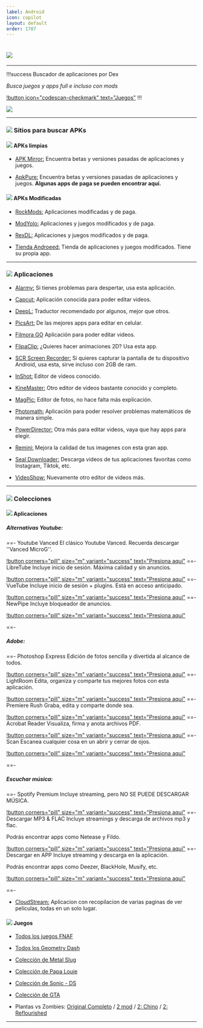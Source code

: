 ```yaml
---
label: Android
icon: copilot
layout: default
order: 1787
---
```



# ![](https://i.postimg.cc/qRMJPGNN/banner-items-lcdh-5.png)


---


!!!success Buscador de aplicaciones por Dex

*Busca juegos y apps full e incluso con mods*

[!button icon="codescan-checkmark" text="Juegos"](https://cse.google.com/cse?cx=660831ba151944e87)
!!!

![](https://i.postimg.cc/T1sVghLM/Proyecto-nuevo-18.png)


---

### ![](https://i.postimg.cc/fyHqs50r/Proyecto-nuevo-2.png) Sitios para buscar APKs

#### ![](https://i.postimg.cc/s2DT9mVX/Proyecto-nuevo-5.png) APKs limpias


- [APK Mirror:](https://www.apkmirror.com/) 
Encuentra betas y versiones pasadas de aplicaciones y juegos.


- [ApkPure:](https://m.apkpure.com/es/)
Encuentra betas y versiones pasadas de aplicaciones y juegos. **Algunas apps de paga se pueden encontrar aquí.**


#### ![](https://i.postimg.cc/s2DT9mVX/Proyecto-nuevo-5.png) APKs Modificadas


- [RockMods:](https://www.rockmods.net/)
Aplicaciones modificadas y de paga.


- [ModYolo:](https://modyolo.com/)
Aplicaciones y juegos modificados y de paga.


- [RexDL:](https://rexdl.com/)
Aplicaciones y juegos modificados y de paga.


- [Tienda Androeed:](https://androeed.es/)
Tienda de aplicaciones y juegos modificados. Tiene su propia app.


---

### ![](https://i.postimg.cc/fyHqs50r/Proyecto-nuevo-2.png) Aplicaciones

- [Alarmy:](https://drive.google.com/file/d/1AkO5XdAUZaICNDdJG-ybEwzQlCSEd_Il/view?usp=drivesdk)
Si tienes problemas para despertar, usa esta aplicación.


- [Capcut:](https://androeed.es/files/capcut.html)
Aplicación conocida para poder editar videos.


- [DeepL:](https://play.google.com/store/apps/details?id=com.deepl.mobiletranslator)
Traductor recomendado por algunos, mejor que otros.


- [PicsArt:](https://modyolo.com/picsart-studio-1.html)
De las mejores apps para editar en celular.


- [Filmora GO](https://modyolo.com/filmorago.html)
Aplicación para poder editar videos.


- [FlipaClip:](https://modyolo.com/flipaclip.html)
¿Quieres hacer animaciones 2D? Usa esta app.


- [SCR Screen Recorder:](https://www.mediafire.com/file/x7k8kjd0toeh1ly/SCR+MOD_by+AndroidFaster.apk)
Si quieres capturar la pantalla de tu dispositivo Android, usa esta, sirve incluso con 2GB de ram.


- [InShot:](https://modyolo.com/inshot.html)
Editor de videos conocido.


- [KineMaster:](https://modyolo.com/kinemaster-pro.html)
Otro editor de videos bastante conocido y completo.


- [MagPic:](https://modyolo.com/magpic-photo-editor.html)
Editor de fotos, no hace falta más explicación.


- [Photomath:](https://modyolo.com/photomath-microblink.html)
Aplicación para poder resolver problemas matemáticos de manera simple.


- [PowerDirector:](https://modyolo.com/powerdirector.html)
Otra más para editar videos, vaya que hay apps para elegir.


- [Remini:](https://modyolo.com/remini.html)
Mejora la calidad de tus imagenes con esta gran app.


- [Seal Downloader:](https://www.mediafire.com/file/r5rbpjkquo8ymqu/com.junkfood.seal_10914.apk/file)
Descarga videos de tus aplicaciones favoritas como Instagram, Tiktok, etc.


- [VideoShow:](https://modyolo.com/videoshow-pro.html)
Nuevamente otro editor de videos más.


---

### ![](https://i.postimg.cc/fyHqs50r/Proyecto-nuevo-2.png) Colecciones


#### ![](https://i.postimg.cc/s2DT9mVX/Proyecto-nuevo-5.png) **Aplicaciones**


##### Alternativas Youtube:


==- Youtube Vanced
El clásico Youtube Vanced. Recuerda descargar ''Vanced MicroG''.

[!button corners="pill" size="m" variant="success" text="Presiona aquí"](https://revanced-apks.pages.dev/)
==- LibreTube
Incluye inicio de sesión. Máxima calidad y sin anuncios.

[!button corners="pill" size="m" variant="success" text="Presiona aquí"](https://libretube.dev/)
==- VueTube
Incluye inicio de sesión + plugins. Está en acceso anticipado.

[!button corners="pill" size="m" variant="success" text="Presiona aquí"](https://vuetube.app/)
==- NewPipe
Incluye bloqueador de anuncios.

[!button corners="pill" size="m" variant="success" text="Presiona aquí"](https://apt.izzysoft.de/fdroid/index/apk/org.polymorphicshade.newpipe)

==-


##### Adobe:

==- Photoshop Express
Edición de fotos sencilla y divertida al alcance de todos.

[!button corners="pill" size="m" variant="success" text="Presiona aquí"](https://modyolo.com/photoshop-express-photo-editor.html)
==- LightRoom
Edita, organiza y comparte tus mejores fotos con esta aplicación.

[!button corners="pill" size="m" variant="success" text="Presiona aquí"](https://modyolo.com/adobe-lightroom.html)
==- Premiere Rush
Graba, edita y comparte donde sea.

[!button corners="pill" size="m" variant="success" text="Presiona aquí"](https://modyolo.com/adobe-premiere-rush.html)
==- Acrobat Reader
Visualiza, firma y anota archivos PDF.

[!button corners="pill" size="m" variant="success" text="Presiona aquí"](https://modyolo.com/adobe-reader.html)
==- Scan
Escanea cualquier cosa en un abrir y cerrar de ojos.

[!button corners="pill" size="m" variant="success" text="Presiona aquí"](https://modyolo.com/adobe-scan-pdf-scanner-ocr.html)

==-


##### Escuchar música:

==- Spotify Premium
Incluye streaming, pero NO SE PUEDE DESCARGAR MÚSICA.

[!button corners="pill" size="m" variant="success" text="Presiona aquí"](https://noiroom.tech/Tutoriales/spotify-premium#para-android)
==- Descargar MP3 & FLAC
Incluye streamings y descarga de archivos mp3 y flac.

Podrás encontrar apps como Netease y Fildo.

[!button corners="pill" size="m" variant="success" text="Presiona aquí"](https://noiroom.tech/Moviles/m-musica#streaming-descarga-mp3-flac)
==- Descargar en APP
Incluye streaming y descarga en la aplicación.

Podrás encontrar apps como Deezer, BlackHole, Musify, etc.

[!button corners="pill" size="m" variant="success" text="Presiona aquí"](https://noiroom.tech/Moviles/m-musica#streaming-descaga-inapp)

==-


- [CloudStream:](https://noiroom.tech/Tutoriales/cloudstream)
Aplicacion con recopilacion de varias paginas de ver peliculas, todas en un solo lugar.


#### ![](https://i.postimg.cc/s2DT9mVX/Proyecto-nuevo-5.png) **Juegos**


- [Todos los juegos FNAF](https://drive.google.com/file/d/13ZNJB38Ju9PgS5AKIgz87nJQwhFKOy9O/view)


- [Todos los Geometry Dash](https://www.mediafire.com/folder/2mlch9f3mnjix/Geometry+dash)


- [Colección de Metal Slug](https://www.mediafire.com/file/z6hcwdwnq1ymsjd/Metal+Pack_4.1_Apkpure.apk/file)


- [Colección de Papa Louie](https://www.mediafire.com/file/o3xflyd4jmsrzmu/Papa+Louie+To+Go.zip)


- [Colección de Sonic - DS](https://drive.google.com/file/d/1ekz-JUH1pr0jL19i_yrCoTxAYkfM3ZDQ/view)


- [Colección de GTA](https://noiroom.tech/Escritorio/e-juegos#coleccion-gta)


- Plantas vs Zombies: [Original Completo](https://www.mediafire.com/file/gvr0e59pktq23zk/Plantas+contra+Zombis_8.1.0.apk/file) / [2 mod](https://an1.com/182-plants-vs-zombies-2-pvz-mod.html) /  [2: Chino](https://archive.org/download/plants-vs.-zombies-2-chinese-edition-mod-apk-archive/Plants%20vs.%20Zombies%202%20Chinese%20Edition_2.2.5%20MOD.apk) / [2: Reflourished](https://drive.google.com/drive/folders/1y5lVZh-flKWxpeXSFYJprzJlL4Jlcfm4)


---
